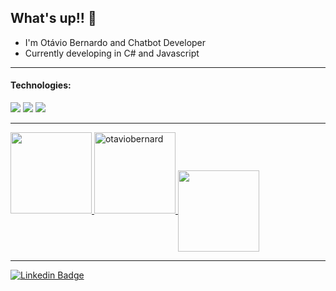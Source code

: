 ## What's up!! 👋

- I'm Otávio Bernardo and Chatbot Developer
- Currently developing in C# and Javascript

----

#### Technologies: 
<img src="https://img.shields.io/badge/-C＃-00599C?style=flat&logo=c%2B%2B&logoColor=000000"> <img src="https://img.shields.io/badge/-JAVASCRIPT-F7DF1E?style=flat&logo=javascript&logoColor=000000"> <img src="https://img.shields.io/badge/-REACT.JS-5C727B?style=flat&logo=react&logoColor=0111110">

---

<div>
  <a href="https://github.com/otaviobernard">
  <img height="130em" src="https://github-readme-stats-nine-navy.vercel.app/api?username=otaviobernard&show_icons=true&theme=radical&include_all_commits=true&count_private=true"/>
  <img height="130em" src="https://github-readme-streak-stats.herokuapp.com/?user=otaviobernard&show_icons=true&theme=radical&include_all_commits=true&count_private=true" alt="otaviobernard"/>
  <img align="center"height="130em" src="https://github-readme-stats.vercel.app/api/top-langs/?username=otaviobernard&layout=compact&theme=radical&hide_border=false" /></a>
</div>
  
---
  
[![Linkedin Badge](https://img.shields.io/badge/linkedin-0077B5.svg?&style=for-the-badge&logo=linkedin&logoColor=white)](https://www.linkedin.com/in/otaviobernardo/)
